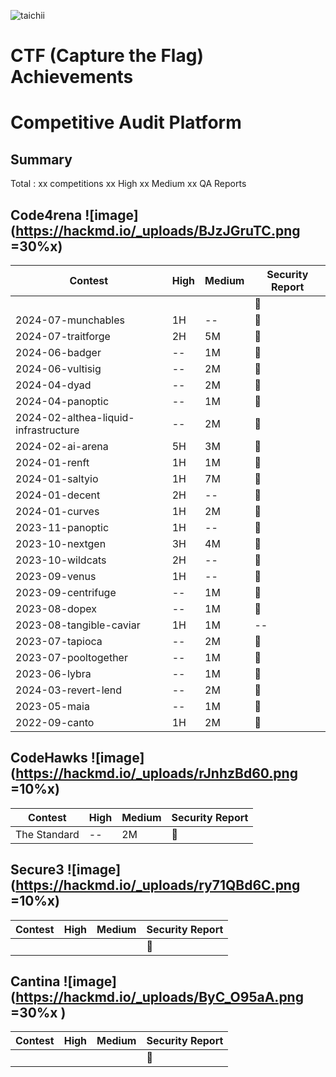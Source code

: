 ![taichii](https://hackmd.io/_uploads/SkqUWB_60.png)

#  CTF (Capture the Flag) Achievements

# Competitive Audit Platform

## Summary
Total : xx  competitions
xx High xx Medium xx QA Reports


## Code4rena ![image](https://hackmd.io/_uploads/BJzJGruTC.png =30%x)

| Contest |High |Medium | Security Report |
| -------- |--------| -------- | -------- |
||||📝|
|2024-07-munchables|1H|--|📝|
|2024-07-traitforge|2H|5M|📝|
|2024-06-badger|--|1M|📝|
|2024-06-vultisig|--|2M|📝|
|2024-04-dyad|--|2M|📝|
|2024-04-panoptic|--|1M|📝|
|2024-02-althea-liquid-infrastructure|--|2M|📝|
|2024-02-ai-arena|5H|3M|📝|
|2024-01-renft|1H|1M|📝|
|2024-01-saltyio|1H|7M|📝|
|2024-01-decent|2H|--|📝|
|2024-01-curves|1H|2M|📝|
|2023-11-panoptic|1H|--|📝|
|2023-10-nextgen|3H|4M|📝|
|2023-10-wildcats|2H|--|📝|
|2023-09-venus|1H|--|📝|
|2023-09-centrifuge|--|1M|📝|
|2023-08-dopex|--|1M|📝|
|2023-08-tangible-caviar|1H|1M|--|
|2023-07-tapioca|--|2M|📝|
|2023-07-pooltogether|--|1M|📝|
|2023-06-lybra     | --     | 1M     |📝|
|2024-03-revert-lend|--|2M|📝|
|2023-05-maia|--|1M|📝|
|2022-09-canto|1H|2M|📝|




## CodeHawks ![image](https://hackmd.io/_uploads/rJnhzBd60.png =10%x)

| Contest |High |Medium | Security Report |
| -------- |--------| -------- | -------- |
|   The Standard   |  --    |  2M    |📝|




## Secure3  ![image](https://hackmd.io/_uploads/ry71QBd6C.png =10%x)

| Contest |High |Medium | Security Report |
| -------- |--------| -------- | -------- |
|      |      |      |📝|


## Cantina  ![image](https://hackmd.io/_uploads/ByC_O95aA.png =30%x )

| Contest |High |Medium | Security Report |
| -------- |--------| -------- | -------- |
|      |      |      |📝|